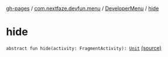 [gh-pages](../../index.md) / [com.nextfaze.devfun.menu](../index.md) / [DeveloperMenu](index.md) / [hide](./hide.md)

# hide

`abstract fun hide(activity: FragmentActivity): `[`Unit`](https://kotlinlang.org/api/latest/jvm/stdlib/kotlin/-unit/index.html) [(source)](https://github.com/NextFaze/dev-fun/tree/master/devfun-menu/src/main/java/com/nextfaze/devfun/menu/DeveloperMenu.kt#L40)